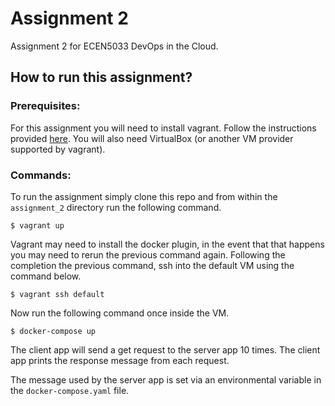 # Assignment 2

Assignment 2 for ECEN5033 DevOps in the Cloud.

## How to run this assignment?

### Prerequisites:
For this assignment you will need to install vagrant. Follow the instructions provided [here](https://www.vagrantup.com/downloads).
You will also need VirtualBox (or another VM provider supported by vagrant).

### Commands:
To run the assignment simply clone this repo and from within the `assignment_2` directory run the following command.

```
$ vagrant up
```

Vagrant may need to install the docker plugin, in the event that that happens you may need to rerun the previous command again. Following the
completion the previous command, ssh into the default VM using the command below.

```
$ vagrant ssh default
```

Now run the following command once inside the VM.

```
$ docker-compose up
```

The client app will send a get request to the server app 10 times. The client app prints the response message from each request.

The message used by the server app is set via an environmental variable in the `docker-compose.yaml` file.  
